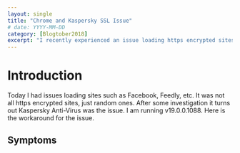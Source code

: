 ```yaml
---
layout: single
title: "Chrome and Kaspersky SSL Issue"
# date: YYYY-MM-DD
category: [Blogtober2018]
excerpt: "I recently experienced an issue loading https encrypted sites. Kaspersky was the issue, so here is the workaround."
---
```

# Introduction

Today I had issues loading sites such as Facebook, Feedly, etc. It was not all https encrypted sites, just random ones. After some investigation it turns out Kaspersky Anti-Virus was the issue. I am running v19.0.0.1088. Here is the workaround for the issue.

## Symptoms


